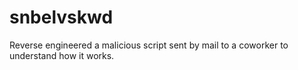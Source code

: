 # snbelvskwd
Reverse engineered a malicious script sent by mail to a coworker to understand how it works.
